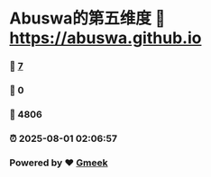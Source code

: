 # Abuswa的第五维度 :link: https://abuswa.github.io 
### :page_facing_up: [7](https://abuswa.github.io/tag.html) 
### :speech_balloon: 0 
### :hibiscus: 4806 
### :alarm_clock: 2025-08-01 02:06:57 
### Powered by :heart: [Gmeek](https://github.com/Meekdai/Gmeek)
